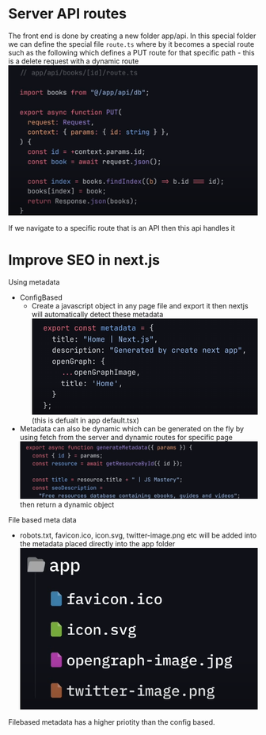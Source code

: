 # Server API routes

The front end is done by creating a new folder app/api. In this special folder we can define the special file `route.ts` where by it becomes a special route such as the following which defines a PUT route for that specific path - this is a delete request with a dynamic route
![alt text](image.png)

If we navigate to a specific route that is an API then this api handles it

# Improve SEO in next.js
Using metadata 
- ConfigBased 
  - Create a javascript object in any page file and export it then nextjs will automatically detect these metadata
  ![alt text](image-2.png) (this is defualt in app default.tsx)
- Metadata can also be dynamic which can be generated on the fly by using fetch from the server and dynamic routes for specific page
![alt text](image-3.png)
then return a dynamic object

File based meta data
- robots.txt, favicon.ico, icon.svg, twitter-image.png etc will be added into the metadata placed directly into the app folder
![alt text](image-4.png)

Filebased metadata has a higher priotity than the config based.
